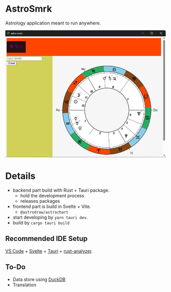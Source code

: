 # AstroSmrk

Astrology application meant to run anywhere.

![preview](./astro-rust.png)

# Details

- backend part build with Rust + Tauri package.
  - hold the development process
  - releases packages
- frontend part is build in Svelte + Vite.
  - `@astrodraw/astrochart`
- start developing by `yarn tauri dev`.
- build by `cargo tauri build`

## Recommended IDE Setup

[VS Code](https://code.visualstudio.com/) + [Svelte](https://marketplace.visualstudio.com/items?itemName=svelte.svelte-vscode) + [Tauri](https://marketplace.visualstudio.com/items?itemName=tauri-apps.tauri-vscode) + [rust-analyzer](https://marketplace.visualstudio.com/items?itemName=rust-lang.rust-analyzer).

## To-Do

- Data store using [DuckDB](https://duckdb.org/)
- Translation
